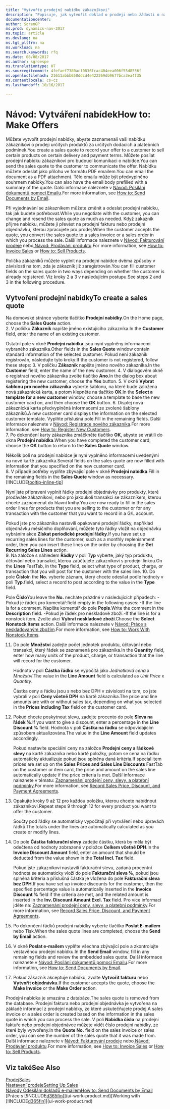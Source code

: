 ```yaml
---
title: "Vytvořte prodejní nabídku zákazníkovi"
description: "Popisuje, jak vytvořit doklad o prodeji nebo žádosti o návrh (RFG), který zaznamená vaši nabídku zákazníkovi za účelem prodeje produktů za určitých podmínek."
documentationcenter: 
author: SorenGP
ms.prod: dynamics-nav-2017
ms.topic: article
ms.devlang: na
ms.tgt_pltfrm: na
ms.workload: na
ms.search.keywords: rfq
ms.date: 08/08/2017
ms.author: sgroespe
ms.translationtype: HT
ms.sourcegitcommit: 4fefaef7380ac10836fcac404eea006f55d8556f
ms.openlocfilehash: 21611abbb658ddcd4e422269db9677bca3ea4f35
ms.contentlocale: cs-cz
ms.lasthandoff: 10/16/2017

---
```

# <a name="how-to-make-offers"></a><span data-ttu-id="66934-103">Návod: Vytváření nabídek</span><span class="sxs-lookup"><span data-stu-id="66934-103">How to: Make Offers</span></span>
<span data-ttu-id="66934-104">Můžete vytvořit prodejní nabídky, abyste zaznamenali vaši nabídku zákazníkovi o prodeji určitých produktů za určitých dodacích a platebních podmínek.</span><span class="sxs-lookup"><span data-stu-id="66934-104">You create a sales quote to record your offer to a customer to sell certain products on certain delivery and payment terms.</span></span> <span data-ttu-id="66934-105">Můžete posílat prodejní nabídku zákazníkovi pro budoucí komunikaci o nabídce.</span><span class="sxs-lookup"><span data-stu-id="66934-105">You can send the sales quote to the customer to communicate the offer.</span></span> <span data-ttu-id="66934-106">Nabídku můžete odeslat jako přílohu ve formátu PDF emailem.</span><span class="sxs-lookup"><span data-stu-id="66934-106">You can email the document as a PDF attachment.</span></span> <span data-ttu-id="66934-107">Tělo emailu může být předvyplněno souhrnem nabídky.</span><span class="sxs-lookup"><span data-stu-id="66934-107">You can also have the email body prefilled with a summary of the quote.</span></span> <span data-ttu-id="66934-108">Další informace naleznete v [Návod: Posílání dokumentů pomocí Emailu](ui-how-send-documents-email.md).</span><span class="sxs-lookup"><span data-stu-id="66934-108">For more information, see [How to: Send Documents by Email](ui-how-send-documents-email.md).</span></span>

<span data-ttu-id="66934-109">Při vyjednávání se zákazníkem můžete změnit a odeslat prodejní nabídku, tak jak budete potřebovat.</span><span class="sxs-lookup"><span data-stu-id="66934-109">While you negotiate with the customer, you can change and resend the sales quote as much as needed.</span></span> <span data-ttu-id="66934-110">Když zákazník přijme nabídku, můžete ji převést na prodejní fakturu nebo prodejní objednávku, kterou zpracujete pro prodej.</span><span class="sxs-lookup"><span data-stu-id="66934-110">When the customer accepts the quote, you convert the sales quote to a sales invoice or a sales order in which you process the sale.</span></span> <span data-ttu-id="66934-111">Další informace naleznete v [Návod: Fakturování prodeje](sales-how-invoice-sales.md) nebo[ Návod: Prodávání produktu](sales-how-sell-products.md).</span><span class="sxs-lookup"><span data-stu-id="66934-111">For more information, see [How to: Invoice Sales](sales-how-invoice-sales.md) or [How to: Sell Products](sales-how-sell-products.md).</span></span>

<span data-ttu-id="66934-112">Políčka zákazníků můžete vyplnit na prodejní nabídce dvěma způsoby v závislosti na tom, zda je zákazník již zaregistrován.</span><span class="sxs-lookup"><span data-stu-id="66934-112">You can fill customer fields on the sales quote in two ways depending on whether the customer is already registered.</span></span> <span data-ttu-id="66934-113">Viz kroky 2 a 3 v následujícím postupu.</span><span class="sxs-lookup"><span data-stu-id="66934-113">See steps 2 and 3 in the following procedure.</span></span>

## <a name="to-create-a-sales-quote"></a><span data-ttu-id="66934-114">Vytvoření prodejní nabídky</span><span class="sxs-lookup"><span data-stu-id="66934-114">To create a sales quote</span></span>
<span data-ttu-id="66934-115">Na domovské stránce vyberte tlačítko **Prodejní nabídky**.</span><span class="sxs-lookup"><span data-stu-id="66934-115">On the Home page,  choose the **Sales Quote** action.</span></span>  
2. <span data-ttu-id="66934-116">V políčku **Zákazník** napište jméno existujícího zákazníka.</span><span class="sxs-lookup"><span data-stu-id="66934-116">In the **Customer** field, enter the name of an existing customer.</span></span>

   <span data-ttu-id="66934-117">Ostatní pole v okně **Prodejní nabídka** jsou nyní vyplněny informacemi vybraného zákazníka.</span><span class="sxs-lookup"><span data-stu-id="66934-117">Other fields in the **Sales Quote** window contain standard information of the selected customer.</span></span> <span data-ttu-id="66934-118">Pokud není zákazník registrován, následujte tyto kroky:</span><span class="sxs-lookup"><span data-stu-id="66934-118">If the customer is not registered, follow these steps:</span></span>
3. <span data-ttu-id="66934-119">V políčku **Zákazník** napište jméno nového zákazníka.</span><span class="sxs-lookup"><span data-stu-id="66934-119">In the **Customer** field, enter the name of the new customer.</span></span>
4. <span data-ttu-id="66934-120">V dialogovém okně o registraci nového zákazníka zvolte tlačítko **Ano**.</span><span class="sxs-lookup"><span data-stu-id="66934-120">In the dialog box about registering the new customer, choose the **Yes** button.</span></span>
5. <span data-ttu-id="66934-121">V okně **Vybrat šablonu pro nového zákazníka** vyberte šablonu, na které bude založena nová zákaznická karta, a potom klepněte na tlačítko **OK**.</span><span class="sxs-lookup"><span data-stu-id="66934-121">In the **Select a template for a new customer** window, choose a template to base the new customer card on, and then choose the **OK** button.</span></span>
6. <span data-ttu-id="66934-122">Displej nová zákaznická karta předvyplněná informacemi ze zvolené šablony zákazníků.</span><span class="sxs-lookup"><span data-stu-id="66934-122">A new customer card displays the information on the selected customer template.</span></span> <span data-ttu-id="66934-123">Vyplňte příslušná pole.</span><span class="sxs-lookup"><span data-stu-id="66934-123">Fill in the remaining fields.</span></span> <span data-ttu-id="66934-124">Další informace naleznete v [Návod: Registrace nového zákazníka](sales-how-register-new-customers.md).</span><span class="sxs-lookup"><span data-stu-id="66934-124">For more information, see [How to: Register New Customers](sales-how-register-new-customers.md).</span></span>  
7. <span data-ttu-id="66934-125">Po dokončení karty zákazníka zmáčkněte tlačítko **OK**, abyste se vrátili do okna **Prodejní nabídka**.</span><span class="sxs-lookup"><span data-stu-id="66934-125">When you have completed the customer card, choose the **OK** button to return to the **Sales Quote** window.</span></span>

   <span data-ttu-id="66934-126">Několik polí na prodejní nabídce je nyní vyplněno informacemi uvedenými na nové kartě zákazníka.</span><span class="sxs-lookup"><span data-stu-id="66934-126">Several fields on the sales quote are now filled with information that you specified on the new customer card.</span></span>  
8. <span data-ttu-id="66934-127">V případě potřeby vyplňte zbývající pole v okně **Prodejní nabídka**.</span><span class="sxs-lookup"><span data-stu-id="66934-127">Fill in the remaining fields in the **Sales Quote** window as necessary.</span></span> [!INCLUDE[tooltip-inline-tip](includes/tooltip-inline-tip_md.md)]  

<span data-ttu-id="66934-128">Nyní jste připraveni vyplnit řádky prodejní objednávky pro produkty, které prodáváte zákazníkovi, nebo pro jakoukoli transakci se zákazníkem, kterou chcete zaznamenat do hlavní knihy.</span><span class="sxs-lookup"><span data-stu-id="66934-128">You are now ready to fill in the sales order lines for products that you are selling to the customer or for any transaction with the customer that you want to record in a G/L account.</span></span>   

<span data-ttu-id="66934-129">Pokud jste pro zákazníka nastavili opakované prodejní řádky, například objednávku měsíčního doplňování, můžete tyto řádky vložit na objednávku vybráním akce **Získat periodické prodejní řádky**.</span><span class="sxs-lookup"><span data-stu-id="66934-129">If you have set up recurring sales lines for the customer, such as a monthly replenishment order, then you can insert these lines on the order by choosing the **Get Recurring Sales Lines** action.</span></span>  
9. <span data-ttu-id="66934-130">Na záložce s náhledem **Řádky** v poli **Typ** vyberte, jaký typ produktu, účtování nebo transakci, kterou zaúčtujete zákazníkovi s prodejní linkou.</span><span class="sxs-lookup"><span data-stu-id="66934-130">On the **Lines** FastTab, in the **Type** field, select what type of product, charge, or transaction that you will post for the customer with the sales line.</span></span>
10. <span data-ttu-id="66934-131">Do pole **Číslo**</span><span class="sxs-lookup"><span data-stu-id="66934-131">In the **No.**</span></span> <span data-ttu-id="66934-132">vyberte záznam, který chcete odesílat podle hodnoty v poli **Typ**.</span><span class="sxs-lookup"><span data-stu-id="66934-132">field, select a record to post according to the value in the **Type** field.</span></span>

 <span data-ttu-id="66934-133">Pole **Číslo**</span><span class="sxs-lookup"><span data-stu-id="66934-133">You leave the **No.**</span></span> <span data-ttu-id="66934-134">necháte prázdné v následujících případech: -Pokud je řádek pro komentář:</span><span class="sxs-lookup"><span data-stu-id="66934-134">field empty in the following cases: -If the line is for a comment.</span></span> <span data-ttu-id="66934-135">Napište komentář do pole **Popis**.</span><span class="sxs-lookup"><span data-stu-id="66934-135">Write the comment in the **Description** field.</span></span>
 <span data-ttu-id="66934-136">-Pokud je řádek pro neskladové zboží.</span><span class="sxs-lookup"><span data-stu-id="66934-136">-If the line is for a nonstock item.</span></span> <span data-ttu-id="66934-137">Zvolte akci **Vybrat neskladové zboží**.</span><span class="sxs-lookup"><span data-stu-id="66934-137">Choose the **Select Nonstock Items** action.</span></span> <span data-ttu-id="66934-138">Další informace naleznete v [Návod: Práce s neskladovaným zbožím](inventory-how-work-nonstock-items.md).</span><span class="sxs-lookup"><span data-stu-id="66934-138">For more information, see [How to: Work With Nonstock Items](inventory-how-work-nonstock-items.md).</span></span>

11. <span data-ttu-id="66934-139">Do pole **Množství** zadejte počet jednotek produktu, účtování nebo transakci, který řádek se zaznamená pro zákazníka.</span><span class="sxs-lookup"><span data-stu-id="66934-139">In the **Quantity** field, enter how many units of the product, charge, or transaction that the line will record for the customer.</span></span>

    <span data-ttu-id="66934-140">Hodnota v poli **Částka řádku** se vypočítá jako *Jednotková cena* x *Množství*.</span><span class="sxs-lookup"><span data-stu-id="66934-140">The value in the **Line Amount** field is calculated as *Unit Price* x *Quantity*.</span></span>  

    <span data-ttu-id="66934-141">Částka ceny a řádku jsou s nebo bez DPH v závislosti na tom, co jste vybrali v poli **Ceny včetně DPH** na kartě zákazníka.</span><span class="sxs-lookup"><span data-stu-id="66934-141">The price and line amounts are with or without sales tax, depending on what you selected in the **Prices Including Tax** field on the customer card.</span></span>  
12. <span data-ttu-id="66934-142">Pokud chcete poskytnout slevu, zadejte procento do pole **Sleva na řádek %**.</span><span class="sxs-lookup"><span data-stu-id="66934-142">If you want to give a discount, enter a percentage in the **Line Discount %** field.</span></span> <span data-ttu-id="66934-143">Hodnota v poli **Částka na řádku** se odpovídajícím způsobem aktualizována.</span><span class="sxs-lookup"><span data-stu-id="66934-143">The value in the **Line Amount** field updates accordingly.</span></span>  

    <span data-ttu-id="66934-144">Pokud nastavíte speciální ceny na záložce **Prodejní ceny a řádkové slevy** na kartě zákazníka nebo kartě položky, potom se cena na řádku automaticky aktualizuje pokud jsou splněna daná kritéria.</span><span class="sxs-lookup"><span data-stu-id="66934-144">If special item prices are set up on the **Sales Prices and Sales Line Discounts** FastTab on the customer or item card, the price and amount on the sales line automatically update if the price criteria is met.</span></span> <span data-ttu-id="66934-145">Další informace naleznete v tématu: [Zaznamenání prodejní ceny, slevy, a platební podmínky](sales-how-record-sales-price-discount-payment-agreements.md).</span><span class="sxs-lookup"><span data-stu-id="66934-145">For more information, see [Record Sales Price, Discount, and Payment Agreements](sales-how-record-sales-price-discount-payment-agreements.md).</span></span>  
13. <span data-ttu-id="66934-146">Opakujte kroky 9 až 12 pro každou položku, kterou chcete nabídnout zákazníkovi.</span><span class="sxs-lookup"><span data-stu-id="66934-146">Repeat steps 9 through 12 for every product you want to offer the customer.</span></span>  

    <span data-ttu-id="66934-147">Součty pod řádky se automaticky vypočítají při vytváření nebo úpravách řádků.</span><span class="sxs-lookup"><span data-stu-id="66934-147">The totals under the lines are automatically calculated as you create or modify lines.</span></span>  
14. <span data-ttu-id="66934-148">Do pole **Částka fakturační slevy** zadejte částku, která by měla být odečtena od hodnoty zobrazené v položce **Celkem včetně DPH**.</span><span class="sxs-lookup"><span data-stu-id="66934-148">In the **Invoice Discount Amount** field, enter an amount that should be deducted from the value shown in the **Total Incl. Tax** field.</span></span>

    <span data-ttu-id="66934-149">Pokud jste zákazníkovi nastavili fakturační slevu, zadaná procentní hodnota se automaticky vloží do pole **Fakturační sleva %**, pokud jsou splněna kritéria a příslušná částka je vložena do pole **Fakturační sleva bez DPH**.</span><span class="sxs-lookup"><span data-stu-id="66934-149">If you have set up invoice discounts for the customer, then the specified percentage value is automatically inserted in the **Invoice Discount %** field if the criteria are met, and the related amount is inserted in the **Inv. Discount Amount Excl. Tax** field.</span></span> <span data-ttu-id="66934-150">Pro více informací jděte na: [Zaznamenání prodejní ceny, slevy, a platební podmínky](sales-how-record-sales-price-discount-payment-agreements.md).</span><span class="sxs-lookup"><span data-stu-id="66934-150">For more information, see [Record Sales Price, Discount, and Payment Agreements](sales-how-record-sales-price-discount-payment-agreements.md).</span></span>
15. <span data-ttu-id="66934-151">Po dokončení řádků prodejní nabídky vyberte tlačítko **Poslat E-mailem** nebo Tisk.</span><span class="sxs-lookup"><span data-stu-id="66934-151">When the sales quote lines are completed, choose the **Send by Email** action.</span></span>
16. <span data-ttu-id="66934-152">V okně **Poslat e-mailem** vyplňte všechna zbývající pole a zkontrolujte vestavěnou prodejní nabídku.</span><span class="sxs-lookup"><span data-stu-id="66934-152">In the **Send Email** window, fill in any remaining fields and review the embedded sales quote.</span></span> <span data-ttu-id="66934-153">Další informace naleznete v [Návod: Posílání dokumentů pomocí Emailu](ui-how-send-documents-email.md).</span><span class="sxs-lookup"><span data-stu-id="66934-153">For more information, see [How to: Send Documents by Email](ui-how-send-documents-email.md).</span></span>
17. <span data-ttu-id="66934-154">Pokud zákazník akceptuje nabídku, zvolte **Vytvořit fakturu** nebo **Vytvořit objednávku**.</span><span class="sxs-lookup"><span data-stu-id="66934-154">If the customer accepts the quote, choose the **Make Invoice** or the **Make Order** action.</span></span>

<span data-ttu-id="66934-155">Prodejní nabídka je smazána z databáze.</span><span class="sxs-lookup"><span data-stu-id="66934-155">The sales quote is removed from the database.</span></span> <span data-ttu-id="66934-156">Prodejní faktura nebo prodejní objednávka je vytvořena na základě informací z prodejní nabídky, ze které uskutečňujete prodej.</span><span class="sxs-lookup"><span data-stu-id="66934-156">A sales invoice or a sales order is created based on the information in the sales quote in which you can process the sale.</span></span> <span data-ttu-id="66934-157">V poli **Nabídka číslo** na prodejní faktuře nebo prodejní objednávce můžete vidět číslo prodejní nabídky, ze které byly vytvořeny.</span><span class="sxs-lookup"><span data-stu-id="66934-157">In the **Quote No.** field on the sales invoice or sales order, you can see the number of the sales quote that it was made from.</span></span> <span data-ttu-id="66934-158">Další informace naleznete v [Návod: Fakturování prodeje](sales-how-invoice-sales.md) nebo[ Návod: Prodávání produktu](sales-how-sell-products.md).</span><span class="sxs-lookup"><span data-stu-id="66934-158">For more information, see [How to: Invoice Sales](sales-how-invoice-sales.md) or [How to: Sell Products](sales-how-sell-products.md).</span></span>

## <a name="see-also"></a><span data-ttu-id="66934-159">Viz také</span><span class="sxs-lookup"><span data-stu-id="66934-159">See Also</span></span>
[<span data-ttu-id="66934-160">Prodej</span><span class="sxs-lookup"><span data-stu-id="66934-160">Sales</span></span>](sales-manage-sales.md)  
[<span data-ttu-id="66934-161">Nastavení prodeje</span><span class="sxs-lookup"><span data-stu-id="66934-161">Setting Up Sales</span></span>](sales-setup-sales.md)  
[<span data-ttu-id="66934-162">Návody Odesílání dokladů e-mailem</span><span class="sxs-lookup"><span data-stu-id="66934-162">How to: Send Documents by Email</span></span>](ui-how-send-documents-email.md)  
<span data-ttu-id="66934-163">[Práce s [!INCLUDE[d365fin](includes/d365fin_md.md)]](ui-work-product.md)</span><span class="sxs-lookup"><span data-stu-id="66934-163">[Working with [!INCLUDE[d365fin](includes/d365fin_md.md)]](ui-work-product.md)</span></span>

